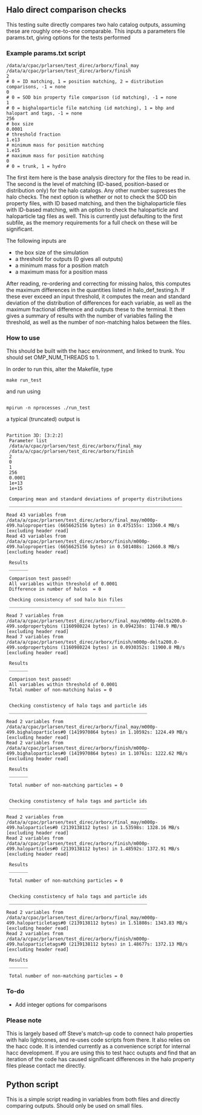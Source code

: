 ## Halo direct comparison checks


This testing suite directly compares two halo catalog outputs, assuming these are roughly one-to-one comparable. This inputs a parameters file params.txt, giving options for the tests performed

### Example params.txt script
```
/data/a/cpac/prlarsen/test_direc/arborx/final_may
/data/a/cpac/prlarsen/test_direc/arborx/finish
2
# 0 = ID matching, 1 = position matching, 2 = distribution comparisons, -1 = none
0
# 0 = SOD bin property file comparison (id matching), -1 = none
1
# 0 = bighaloparticle file matching (id matching), 1 = bhp and halopart and tags, -1 = none
256
# box size
0.0001
# threshold fraction
1.e13
# minimum mass for position matching
1.e15
# maximum mass for position matching
0
# 0 = trunk, 1 = hydro

```
The first item here is the base analysis directory for the files to be read in. The second is the level of matching (ID-based, position-based or distribution only) for the halo catalogs. Any other number supresses the halo checks. The next option is whether or not to check the SOD bin property files, with ID based matching, and then the bighaloparticle files with ID-based matching, with an option to check the haloparticle and haloparticle tag files as well. This is currently just defaulting to the first subfile, as the memory requirements for a full check on these will be significant. 

The following inputs are 
- the box size of the simulation 
- a threshold for outputs (0 gives all outputs)
- a minimum mass for a position match
- a maximum mass for a position mass


After reading, re-ordering and correcting for missing halos, this computes the maximum differences in the quantities listed in halo_def_testing.h. If these ever exceed an input threshold, it computes the mean and standard deviation of the distribution of differences for each variable, as well as the maximum fractional difference and outputs these to the terminal. It then gives a summary of results with the number of variables failing the threshold, as well as the number of non-matching halos between the files. 


### How to use 

This should be built with the hacc environment, and linked to trunk. You should set OMP_NUM_THREADS to 1. 


In order to run this, alter the Makefile, type
```
make run_test
```
and run using
```

mpirun -n nprocesses ./run_test 

```
a typical (truncated) output is 

```

Partition 3D: [3:2:2]
 Parameter list
 /data/a/cpac/prlarsen/test_direc/arborx/final_may
 /data/a/cpac/prlarsen/test_direc/arborx/finish
 2
 0
 1
 256
 0.0001
 1e+13
 1e+15

 Comparing mean and standard deviations of property distributions
 ________________________________________________________________

Read 43 variables from /data/a/cpac/prlarsen/test_direc/arborx/final_may/m000p-499.haloproperties (6656625156 bytes) in 0.475155s: 13360.4 MB/s [excluding header read]
Read 43 variables from /data/a/cpac/prlarsen/test_direc/arborx/finish/m000p-499.haloproperties (6656625156 bytes) in 0.501408s: 12660.8 MB/s [excluding header read]

 Results 
 _______ 

 Comparison test passed! 
 All variables within threshold of 0.0001
 Difference in number of halos  = 0

 Checking consistency of sod halo bin files 
 ___________________________________________

Read 7 variables from /data/a/cpac/prlarsen/test_direc/arborx/final_may/m000p-delta200.0-499.sodpropertybins (1160980224 bytes) in 0.094238s: 11748.9 MB/s [excluding header read]
Read 7 variables from /data/a/cpac/prlarsen/test_direc/arborx/finish/m000p-delta200.0-499.sodpropertybins (1160980224 bytes) in 0.0930352s: 11900.8 MB/s [excluding header read]

 Results 
 _______ 

 Comparison test passed! 
 All variables within threshold of 0.0001
 Total number of non-matching halos = 0


 Checking constistency of halo tags and particle ids
 ___________________________________________________

Read 2 variables from /data/a/cpac/prlarsen/test_direc/arborx/final_may/m000p-499.bighaloparticles#0 (1419970864 bytes) in 1.10592s: 1224.49 MB/s [excluding header read]
Read 2 variables from /data/a/cpac/prlarsen/test_direc/arborx/finish/m000p-499.bighaloparticles#0 (1419970864 bytes) in 1.10761s: 1222.62 MB/s [excluding header read]

 Results 
 _______ 

 Total number of non-matching particles = 0


 Checking constistency of halo tags and particle ids
 ___________________________________________________

Read 2 variables from /data/a/cpac/prlarsen/test_direc/arborx/final_may/m000p-499.haloparticles#0 (2139138112 bytes) in 1.53598s: 1328.16 MB/s [excluding header read]
Read 2 variables from /data/a/cpac/prlarsen/test_direc/arborx/finish/m000p-499.haloparticles#0 (2139138112 bytes) in 1.48592s: 1372.91 MB/s [excluding header read]

 Results 
 _______ 

 Total number of non-matching particles = 0


 Checking constistency of halo tags and particle ids
 ___________________________________________________

Read 2 variables from /data/a/cpac/prlarsen/test_direc/arborx/final_may/m000p-499.haloparticletags#0 (2139138112 bytes) in 1.51808s: 1343.83 MB/s [excluding header read]
Read 2 variables from /data/a/cpac/prlarsen/test_direc/arborx/finish/m000p-499.haloparticletags#0 (2139138112 bytes) in 1.48677s: 1372.13 MB/s [excluding header read]

 Results 
 _______ 

 Total number of non-matching particles = 0

```


### To-do
- Add integer options for comparisons

### Please note
This is largely based off Steve's match-up code to connect halo properties with halo lightcones, and re-uses code scripts from there. It also relies on the hacc code.
It is intended currently as a convenience script for internal hacc development. If you are using this to test hacc outupts and find that an iteration of the code has 
caused significant differences in the halo property files please contact me directly. 




## Python script 

This is a simple script reading in variables from both files and directly comparing outputs. Should only be used on small files.
